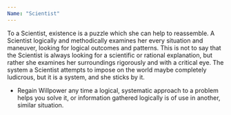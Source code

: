 ```yaml
---
Name: "Scientist"
---
```


To a Scientist, existence is a puzzle which she can help to reassemble. A Scientist logically and methodically examines her every situation and maneuver, looking for logical outcomes and patterns. This is not to say that the Scientist is always looking for a scientific or rational explanation, but rather she examines her surroundings rigorously and with a critical eye. The system a Scientist attempts to impose on the world maybe completely ludicrous, but it is a system, and she sticks by it.
 - Regain Willpower any time a logical, systematic approach to a problem helps you solve it, or information gathered logically is of use in another, similar situation.